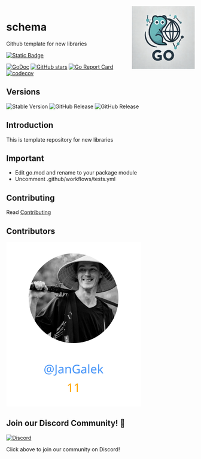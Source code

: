 <img align=right width="168" src="docs/gouef_logo.png">

# schema
Github template for new libraries

[![Static Badge](https://img.shields.io/badge/Github-gouef%2Fschema-blue?style=for-the-badge&logo=github&link=github.com%2Fgouef%2Fschema)](https://github.com/gouef/schema)

[![GoDoc](https://pkg.go.dev/badge/github.com/gouef/schema.svg)](https://pkg.go.dev/github.com/gouef/schema)
[![GitHub stars](https://img.shields.io/github/stars/gouef/schema?style=social)](https://github.com/gouef/schema/stargazers)
[![Go Report Card](https://goreportcard.com/badge/github.com/gouef/schema)](https://goreportcard.com/report/github.com/gouef/schema)
[![codecov](https://codecov.io/github/gouef/schema/branch/main/graph/badge.svg?token=YUG8EMH6Q8)](https://codecov.io/github/gouef/schema)

## Versions
![Stable Version](https://img.shields.io/github/v/release/gouef/schema?label=Stable&labelColor=green)
![GitHub Release](https://img.shields.io/github/v/release/gouef/schema?label=RC&include_prereleases&filter=*rc*&logoSize=diago)
![GitHub Release](https://img.shields.io/github/v/release/gouef/schema?label=Beta&include_prereleases&filter=*beta*&logoSize=diago)


## Introduction

This is template repository for new libraries

## Important

- Edit go.mod and rename to your package module
- Uncomment .github/workflows/tests.yml

## Contributing

Read [Contributing](CONTRIBUTING.md)

## Contributors

<div>
<span>
  <a href="https://github.com/JanGalek"><img src="https://raw.githubusercontent.com/gouef/schema/refs/heads/contributors-svg/.github/contributors/JanGalek.svg" alt="JanGalek" /></a>
</span>
</div>

## Join our Discord Community! 🎉

[![Discord](https://img.shields.io/discord/1334331501462163509?style=for-the-badge&logo=discord&logoColor=white&logoSize=auto&label=Community%20discord&labelColor=blue&link=https%3A%2F%2Fdiscord.gg%2FwjGqeWFnqK
)](https://discord.gg/wjGqeWFnqK)

Click above to join our community on Discord!
